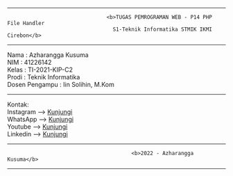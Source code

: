 -------------------------------------------------------------------------------------------------------------------------------
                                    <b>TUGAS PEMROGRAMAN WEB - P14 PHP File Handler
                                      S1-Teknik Informatika STMIK IKMI Cirebon</b>
-------------------------------------------------------------------------------------------------------------------------------

Nama           :  Azharangga Kusuma <br>
NIM            :  41226142 <br>
Kelas          :  TI-2021-KIP-C2 <br>
Prodi          :  Teknik Informatika <br>
Dosen Pengampu :  Iin Solihin, M.Kom <br>

-------------------------------------------------------------------------------------------------------------------------------

Kontak:<br>
Instagram --> <a href="https://instagram.com/azharangga_kusuma">Kunjungi</a> <br>
WhatsApp  --> <a href="https://wa.me/+62895364527280">Kunjungi</a> <br>
Youtube   --> <a href="https://youtube.com/channel/UCnKjszzhKbvQ9zqbo9kKjpg">Kunjungi</a> <br>
Linkedin  --> <a href="https://www.linkedin.com/in/azharangga-kusuma-9a30911a0/">Kunjungi</a> <br>

-------------------------------------------------------------------------------------------------------------------------------
                                            <b>2022 - Azharangga Kusuma</b>
-------------------------------------------------------------------------------------------------------------------------------
